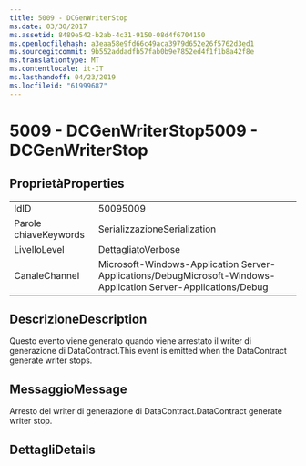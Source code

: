 ```yaml
---
title: 5009 - DCGenWriterStop
ms.date: 03/30/2017
ms.assetid: 8489e542-b2ab-4c31-9150-08d4f6704150
ms.openlocfilehash: a3eaa58e9fd66c49aca3979d652e26f5762d3ed1
ms.sourcegitcommit: 9b552addadfb57fab0b9e7852ed4f1f1b8a42f8e
ms.translationtype: MT
ms.contentlocale: it-IT
ms.lasthandoff: 04/23/2019
ms.locfileid: "61999687"
---
```

# <a name="5009---dcgenwriterstop"></a><span data-ttu-id="b164a-102">5009 - DCGenWriterStop</span><span class="sxs-lookup"><span data-stu-id="b164a-102">5009 - DCGenWriterStop</span></span>
## <a name="properties"></a><span data-ttu-id="b164a-103">Proprietà</span><span class="sxs-lookup"><span data-stu-id="b164a-103">Properties</span></span>  
  
|||  
|-|-|  
|<span data-ttu-id="b164a-104">Id</span><span class="sxs-lookup"><span data-stu-id="b164a-104">ID</span></span>|<span data-ttu-id="b164a-105">5009</span><span class="sxs-lookup"><span data-stu-id="b164a-105">5009</span></span>|  
|<span data-ttu-id="b164a-106">Parole chiave</span><span class="sxs-lookup"><span data-stu-id="b164a-106">Keywords</span></span>|<span data-ttu-id="b164a-107">Serializzazione</span><span class="sxs-lookup"><span data-stu-id="b164a-107">Serialization</span></span>|  
|<span data-ttu-id="b164a-108">Livello</span><span class="sxs-lookup"><span data-stu-id="b164a-108">Level</span></span>|<span data-ttu-id="b164a-109">Dettagliato</span><span class="sxs-lookup"><span data-stu-id="b164a-109">Verbose</span></span>|  
|<span data-ttu-id="b164a-110">Canale</span><span class="sxs-lookup"><span data-stu-id="b164a-110">Channel</span></span>|<span data-ttu-id="b164a-111">Microsoft-Windows-Application Server-Applications/Debug</span><span class="sxs-lookup"><span data-stu-id="b164a-111">Microsoft-Windows-Application Server-Applications/Debug</span></span>|  
  
## <a name="description"></a><span data-ttu-id="b164a-112">Descrizione</span><span class="sxs-lookup"><span data-stu-id="b164a-112">Description</span></span>  
 <span data-ttu-id="b164a-113">Questo evento viene generato quando viene arrestato il writer di generazione di DataContract.</span><span class="sxs-lookup"><span data-stu-id="b164a-113">This event is emitted when the DataContract generate writer stops.</span></span>  
  
## <a name="message"></a><span data-ttu-id="b164a-114">Messaggio</span><span class="sxs-lookup"><span data-stu-id="b164a-114">Message</span></span>  
 <span data-ttu-id="b164a-115">Arresto del writer di generazione di DataContract.</span><span class="sxs-lookup"><span data-stu-id="b164a-115">DataContract generate writer stop.</span></span>  
  
## <a name="details"></a><span data-ttu-id="b164a-116">Dettagli</span><span class="sxs-lookup"><span data-stu-id="b164a-116">Details</span></span>
